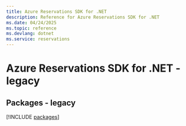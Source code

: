 ```yaml
---
title: Azure Reservations SDK for .NET
description: Reference for Azure Reservations SDK for .NET
ms.date: 04/24/2025
ms.topic: reference
ms.devlang: dotnet
ms.service: reservations
---
```

# Azure Reservations SDK for .NET - legacy
## Packages - legacy
[!INCLUDE [packages](reservations-index.md)]